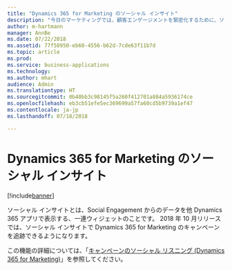 ```yaml
---
title: "Dynamics 365 for Marketing のソーシャル インサイト"
description: "今日のマーケティングでは、顧客エンゲージメントを緊密化するために、ソーシャル メディアからのシグナルを活用することが不可欠です。"
author: m-hartmann
manager: AnnBe
ms.date: 07/22/2018
ms.assetid: 77f58950-eb60-4556-b62d-7cde63f11b7d
ms.topic: article
ms.prod: 
ms.service: business-applications
ms.technology: 
ms.author: mhart
audience: Admin
ms.translationtype: HT
ms.sourcegitcommit: 0b40bb3c98145f5a260f412701a884a5936174ce
ms.openlocfilehash: eb3cb51efe5ec369699a57fa60cd5b9739a1ef47
ms.contentlocale: ja-jp
ms.lasthandoff: 07/18/2018

---
```

#  <a name="social-insights-in-dynamics-365-for-marketing"></a>Dynamics 365 for Marketing のソーシャル インサイト
 
[!include[banner](../../includes/banner.md)]

ソーシャル インサイトとは、Social Engagement からのデータを他 Dynamics 365 アプリで表示する、一連ウィジェットのことです。 2018 年 10 月リリースでは、ソーシャル インサイトで Dynamics 365 for Marketing のキャンペーンを追跡できるようになります。

この機能の詳細については、「[キャンペーンのソーシャル リスニング (Dynamics 365 for Marketing)](../dynamics365-marketing/marketing/social-listening-campaigns.md)」を参照してください。
